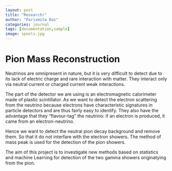 ```yaml
---
layout: post
title: "Research!"
author: "Parismita Das"
categories: journal
tags: [documentation,sample]
image: spools.jpg
---
```


# Pion Mass Reconstruction

Neutrinos are omnipresent in nature, but it is very difficult to detect due to its lack of electric charge and rare interaction with matter. They interact only via neutral current or charged current weak interactions.

The part of the  detector we are using is an electromagnetic calorimeter made of plastic scintillator. As we want to detect the electron scattering from the neutrino because electrons have characteristic signatures in particle detectors and are thus fairly easy to identify. They also have the advantage that they “flavour-tag” the neutrino: if an electron is produced, it came from an electron-neutrino. 

Hence we want to detect the neutral pion decay background and remove them. So that it do not interfare with the electron showers. The method of mass peak is used for the detection of the pion showers.

The aim of this project is to investigate new methods based on statistics and machine Learning for detection of the two gamma showers originatying from the pion.

